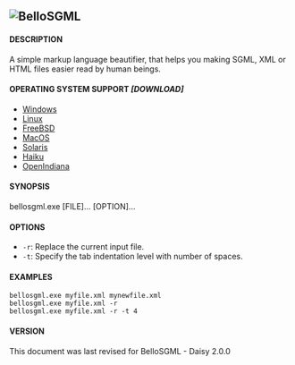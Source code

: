 ![BelloSGML](https://cdn.rawgit.com/FreeSource/BelloSGML/master/rc/bellosgml2.jpg)
---------

#### DESCRIPTION
A simple markup language beautifier, that helps you making SGML, XML or HTML files easier read by human beings.

#### OPERATING SYSTEM SUPPORT _[DOWNLOAD]_

- [Windows](https://github.com/FreeSource/BelloSGML/blob/master/build/windows/bin/bellosgml.exe?raw=true)
- [Linux](https://github.com/FreeSource/BelloSGML/blob/master/build/linux/bin/bellosgml.exe?raw=true)
- [FreeBSD](https://github.com/FreeSource/BelloSGML/blob/master/build/freebsd/bin/bellosgml.exe?raw=true)
- [MacOS](https://github.com/FreeSource/BelloSGML/blob/master/build/macos/bin/bellosgml.exe?raw=true)
- [Solaris](https://github.com/FreeSource/BelloSGML/blob/master/build/solaris/bin/bellosgml.exe?raw=true)
- [Haiku](https://github.com/FreeSource/BelloSGML/blob/master/build/haiku/bin/bellosgml.exe?raw=true)
- [OpenIndiana](https://github.com/FreeSource/BelloSGML/blob/master/build/openindiana/bin/bellosgml.exe?raw=true)

#### SYNOPSIS
bellosgml.exe [FILE]... [OPTION]...

#### OPTIONS

- ``-r``: Replace the current input file.
- ``-t``: Specify the tab indentation level with number of spaces.

#### EXAMPLES

````
bellosgml.exe myfile.xml mynewfile.xml
bellosgml.exe myfile.xml -r
bellosgml.exe myfile.xml -r -t 4
````

#### VERSION

This document was last revised for BelloSGML - Daisy 2.0.0
